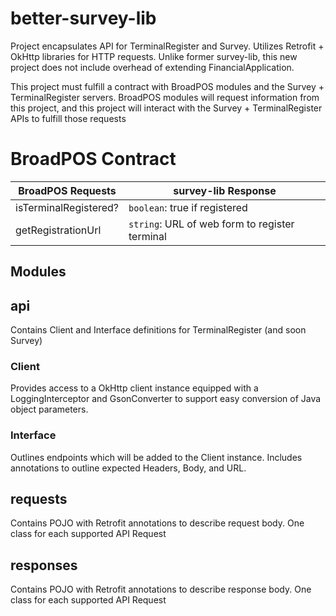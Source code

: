 # better-survey-lib
Project encapsulates API for TerminalRegister and Survey. Utilizes Retrofit + OkHttp libraries for HTTP requests. 
Unlike former survey-lib, this new project does not include overhead of extending FinancialApplication.

This project must fulfill a contract with BroadPOS modules and the Survey + TerminalRegister servers. 
BroadPOS modules will request information from this project, and this project will interact with the
Survey + TerminalRegister APIs to fulfill those requests

# BroadPOS Contract
| BroadPOS Requests | survey-lib Response |
| ----------------- | ------------------- |
| isTerminalRegistered? | `boolean`: true if registered |
| getRegistrationUrl | `string`: URL of web form to register terminal |

## Modules
## api
Contains Client and Interface definitions for TerminalRegister (and soon Survey)

### Client
Provides access to a OkHttp client instance equipped with a LoggingInterceptor and GsonConverter to support
easy conversion of Java object parameters.

### Interface
Outlines endpoints which will be added to the Client instance. Includes annotations to outline expected Headers,
Body, and URL.

## requests
Contains POJO with Retrofit annotations to describe request body. One class for each supported API Request

## responses
Contains POJO with Retrofit annotations to describe response body. One class for each supported API Request
